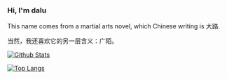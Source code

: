### Hi, I'm dalu

This name comes from a martial arts novel, which Chinese writing is 大路.

当然，我还喜欢它的另一层含义：广陌。

[![Github Stats](https://github-readme-stats.vercel.app/api?username=dalu98&count_private=true&include_all_commits=true&show_icons=true&hide_border=true)](https://github.com/dalu/github-readme-stats)

[![Top Langs](https://github-readme-stats.vercel.app/api/top-langs/?username=dalu98&langs_count=10&hide_border=true&layout=compact)](https://github.com/dalu98/github-readme-stats)
